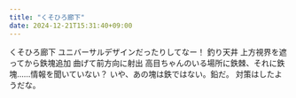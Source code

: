 ```yaml
---
title: "くそひろ廊下"
date: 2024-12-21T15:31:40+09:00
---
```

くそひろ廊下
ユニバーサルデザインだったりしてなー！
釣り天井
上方視界を遮ってから鉄塊追加
曲げて前方向に射出
高目ちゃんのいる場所に鉄棘、それに鉄塊……情報を聞いていない？
いや、あの塊は鉄ではない。鉛だ。
対策はしたようだな。
